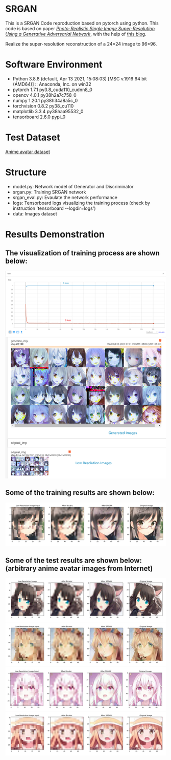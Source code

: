 # SRGAN
This is a SRGAN Code reproduction based on pytorch using python.
This code is based on paper [*Photo-Realistic Single Image Super-Resolution Using a Generative Adversarial Network*](https://arxiv.org/pdf/1609.04802v1.pdf), with the help of [this blog](https://blog.csdn.net/NikkiElwin/article/details/112910957?ops_request_misc=%257B%2522request%255Fid%2522%253A%2522163238627116780265454371%2522%252C%2522scm%2522%253A%252220140713.130102334..%2522%257D&request_id=163238627116780265454371&biz_id=0&utm_medium=distribute.pc_search_result.none-task-blog-2%7Eall%7Etop_positive%7Edefault-1-112910957.first_rank_v2_pc_rank_v29&utm_term=srgan+pytorch&spm=1018.2226.3001.4187).

Realize the super-resolution reconstruction of a 24×24 image to 96×96.

# Software Environment
- Python 3.8.8 (default, Apr 13 2021, 15:08:03) [MSC v.1916 64 bit (AMD64)] :: Anaconda, Inc. on win32
- pytorch                   1.7.1           py3.8_cuda110_cudnn8_0  
- opencv                    4.0.1            py38h2a7c758_0
- numpy                     1.20.1           py38h34a8a5c_0
- torchvision               0.8.2                py38_cu110
- matplotlib                3.3.4            py38haa95532_0
- tensorboard               2.6.0                    pypi_0 

# Test Dataset
[Anime avatar dataset](https://drive.google.com/uc?id=1IGrTr308mGAaCKotpkkm8wTKlWs9Jq-p) 

# Structure 
+ model.py: Network model of Generator and Discriminator
+ srgan.py: Training SRGAN network
+ srgan_eval.py: Evaulate the network performance
+ logs: Tensorboard logs visualizing the training process (check by instruction 'tensorboard --logdir=logs') 
+ data: Images dataset

# Results Demonstration
## The visualization of training process are shown below: 
![result1](https://github.com/huzihan0525/SRGAN/blob/main/images/loss_result.png)
![result1](https://github.com/huzihan0525/SRGAN/blob/main/images/image_result.png)

## Some of the training results are shown below:
![result1](https://github.com/huzihan0525/SRGAN/blob/main/images/training_result.png)

## Some of the test results are shown below: (arbitrary anime avatar images from Internet)
![result1](https://github.com/huzihan0525/SRGAN/blob/main/images/result1.png)
![result2](https://github.com/huzihan0525/SRGAN/blob/main/images/result2.png)
![result3](https://github.com/huzihan0525/SRGAN/blob/main/images/result3.png)
![result4](https://github.com/huzihan0525/SRGAN/blob/main/images/result4.png)



